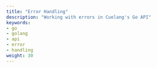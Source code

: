 ```yaml
---
title: "Error Handling"
description: "Working with errors in Cuelang's Go API"
keywords:
- go
- golang
- api
- error
- handling
weight: 30
---
```


